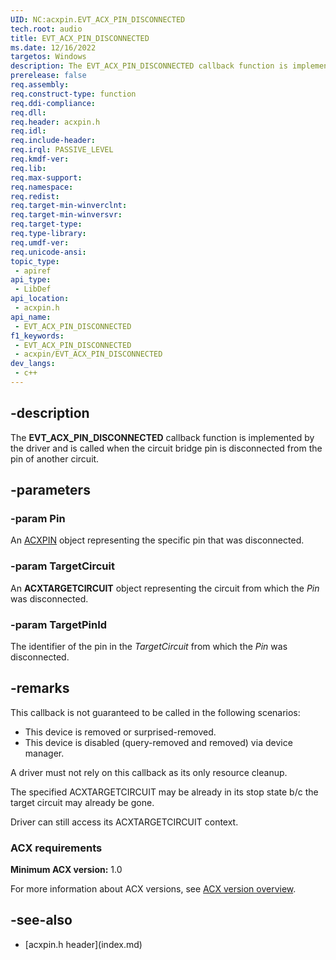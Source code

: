 ```yaml
---
UID: NC:acxpin.EVT_ACX_PIN_DISCONNECTED
tech.root: audio
title: EVT_ACX_PIN_DISCONNECTED
ms.date: 12/16/2022
targetos: Windows
description: The EVT_ACX_PIN_DISCONNECTED callback function is implemented by the driver and is called when the circuit bridge pin is disconnected from the pin of another circuit.
prerelease: false
req.assembly: 
req.construct-type: function
req.ddi-compliance: 
req.dll: 
req.header: acxpin.h
req.idl: 
req.include-header: 
req.irql: PASSIVE_LEVEL
req.kmdf-ver: 
req.lib: 
req.max-support: 
req.namespace: 
req.redist: 
req.target-min-winverclnt: 
req.target-min-winversvr: 
req.target-type: 
req.type-library: 
req.umdf-ver: 
req.unicode-ansi: 
topic_type:
 - apiref
api_type:
 - LibDef
api_location:
 - acxpin.h
api_name:
 - EVT_ACX_PIN_DISCONNECTED
f1_keywords:
 - EVT_ACX_PIN_DISCONNECTED
 - acxpin/EVT_ACX_PIN_DISCONNECTED
dev_langs:
 - c++
---
```


## -description

The **EVT_ACX_PIN_DISCONNECTED** callback function is implemented by the driver and is called when the circuit bridge pin is disconnected from the pin of another circuit.

## -parameters

### -param Pin

An [ACXPIN](index.md) object representing the specific pin that was disconnected.

### -param TargetCircuit

An **ACXTARGETCIRCUIT** object representing the circuit from which the *Pin* was disconnected.

### -param TargetPinId

The identifier of the pin in the *TargetCircuit* from which the *Pin* was disconnected.

## -remarks

This callback is not guaranteed to be called in the following scenarios:

- This device is removed or surprised-removed.
- This device is disabled (query-removed and removed) via device manager.

A driver must not rely on this callback as its only resource cleanup.

The specified ACXTARGETCIRCUIT may be already in its stop state b/c the target circuit may already be gone.

Driver can still access its ACXTARGETCIRCUIT context.

### ACX requirements

**Minimum ACX version:** 1.0

For more information about ACX versions, see [ACX version overview](/windows-hardware/drivers/audio/acx-version-overview).

## -see-also

- [acxpin.h header\]\(index.md\)
